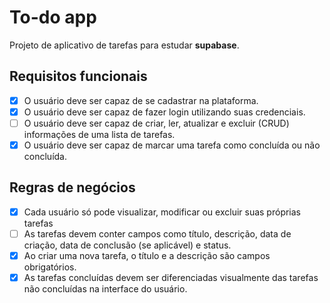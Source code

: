 # To-do app

Projeto de aplicativo de tarefas para estudar **supabase**.

## Requisitos funcionais

- [x] O usuário deve ser capaz de se cadastrar na plataforma.
- [x] O usuário deve ser capaz de fazer login utilizando suas credenciais.
- [ ] O usuário deve ser capaz de criar, ler, atualizar e excluir (CRUD) informações de uma lista de tarefas.
- [x] O usuário deve ser capaz de marcar uma tarefa como concluída ou não concluída.

## Regras de negócios

- [x] Cada usuário só pode visualizar, modificar ou excluir suas próprias tarefas
- [ ] As tarefas devem conter campos como título, descrição, data de criação, data de conclusão (se aplicável) e status.
- [x] Ao criar uma nova tarefa, o título e a descrição são campos obrigatórios.
- [x] As tarefas concluídas devem ser diferenciadas visualmente das tarefas não concluídas na interface do usuário.
